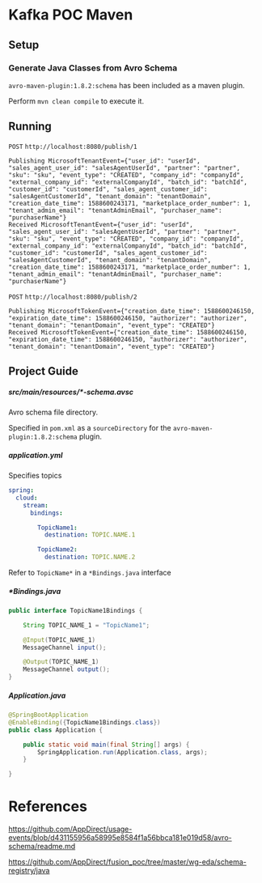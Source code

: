 # Kafka POC Maven

## Setup

### Generate Java Classes from Avro Schema

`avro-maven-plugin:1.8.2:schema` has been included as a maven plugin. 

Perform `mvn clean compile` to execute it.

## Running

`POST` `http://localhost:8080/publish/1`

```
Publishing MicrosoftTenantEvent={"user_id": "userId", "sales_agent_user_id": "salesAgentUserId", "partner": "partner", "sku": "sku", "event_type": "CREATED", "company_id": "companyId", "external_company_id": "externalCompanyId", "batch_id": "batchId", "customer_id": "customerId", "sales_agent_customer_id": "salesAgentCustomerId", "tenant_domain": "tenantDomain", "creation_date_time": 1588600243171, "marketplace_order_number": 1, "tenant_admin_email": "tenantAdminEmail", "purchaser_name": "purchaserName"}
Received MicrosoftTenantEvent={"user_id": "userId", "sales_agent_user_id": "salesAgentUserId", "partner": "partner", "sku": "sku", "event_type": "CREATED", "company_id": "companyId", "external_company_id": "externalCompanyId", "batch_id": "batchId", "customer_id": "customerId", "sales_agent_customer_id": "salesAgentCustomerId", "tenant_domain": "tenantDomain", "creation_date_time": 1588600243171, "marketplace_order_number": 1, "tenant_admin_email": "tenantAdminEmail", "purchaser_name": "purchaserName"}
```

`POST` `http://localhost:8080/publish/2`

```
Publishing MicrosoftTokenEvent={"creation_date_time": 1588600246150, "expiration_date_time": 1588600246150, "authorizer": "authorizer", "tenant_domain": "tenantDomain", "event_type": "CREATED"}
Received MicrosoftTokenEvent={"creation_date_time": 1588600246150, "expiration_date_time": 1588600246150, "authorizer": "authorizer", "tenant_domain": "tenantDomain", "event_type": "CREATED"}
```

## Project Guide

##### src/main/resources/*-schema.avsc

Avro schema file directory. 

Specified in `pom.xml` as a `sourceDirectory` for the `avro-maven-plugin:1.8.2:schema` plugin.

##### application.yml

Specifies topics

```yml
spring:
  cloud:
    stream:
      bindings:

        TopicName1:
          destination: TOPIC.NAME.1

        TopicName2:
          destination: TOPIC.NAME.2
```

Refer to `TopicName*` in a `*Bindings.java` interface 

##### *Bindings.java

```java
public interface TopicName1Bindings {

    String TOPIC_NAME_1 = "TopicName1";

    @Input(TOPIC_NAME_1)
    MessageChannel input();

    @Output(TOPIC_NAME_1)
    MessageChannel output();
}
```

##### Application.java

```java
@SpringBootApplication
@EnableBinding({TopicName1Bindings.class})
public class Application {

    public static void main(final String[] args) {
        SpringApplication.run(Application.class, args);
    }

}
```

# References

https://github.com/AppDirect/usage-events/blob/d431155956a58995e8584f1a56bbca181e019d58/avro-schema/readme.md

https://github.com/AppDirect/fusion_poc/tree/master/wg-eda/schema-registry/java
